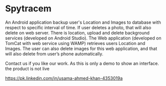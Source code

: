 # Spytracem
An Android application backup user's Location and Images to database with respect to specific interval of time. If user deletes a photo, that will also delete on web server. There is location, upload and delete background services (developed on Android Studio). The Web application (developed on TomCat with web service using WAMP) retrieves users Location and Images. The user can also delete images for this web application, and that will also delete from user’s phone automatically.


Contact us if you like our work. As this is only a demo to show an interface. the product is not live

https://pk.linkedin.com/in/usama-ahmed-khan-4353019a
